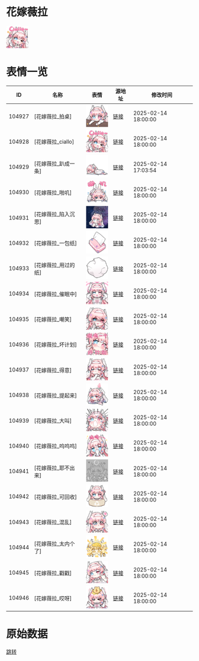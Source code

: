 # 花嫁薇拉

<img src="./cover.png" height="60" alt="cover" />

# 表情一览

|ID|名称|表情|源地址|修改时间|
|----|----|----|----|----|
|104927|[花嫁薇拉_拍桌]|<img src="./pic/104927_%5B花嫁薇拉_拍桌%5D.png" height="60" alt="拍桌"/>|[链接](https://i0.hdslb.com/bfs/garb/3fdf52504a9040c355cb2d03f7739b8e6212010d.png)|2025-02-14 18:00:00|
|104928|[花嫁薇拉_ciallo]|<img src="./pic/104928_%5B花嫁薇拉_ciallo%5D.png" height="60" alt="ciallo"/>|[链接](https://i0.hdslb.com/bfs/garb/16ec668bbd61f7eb3198b308d84e90faccb91e50.png)|2025-02-14 18:00:00|
|104929|[花嫁薇拉_趴成一条]|<img src="./pic/104929_%5B花嫁薇拉_趴成一条%5D.png" height="60" alt="趴成一条"/>|[链接](https://i0.hdslb.com/bfs/garb/a5ea1bb581dab20b4192c09dcba79bdf65f4255b.png)|2025-02-14 17:03:54|
|104930|[花嫁薇拉_啪叽]|<img src="./pic/104930_%5B花嫁薇拉_啪叽%5D.png" height="60" alt="啪叽"/>|[链接](https://i0.hdslb.com/bfs/garb/f8c54339661ec00dd14b22a671f641dc659b4494.png)|2025-02-14 18:00:00|
|104931|[花嫁薇拉_陷入沉思]|<img src="./pic/104931_%5B花嫁薇拉_陷入沉思%5D.png" height="60" alt="陷入沉思"/>|[链接](https://i0.hdslb.com/bfs/garb/4b4f45f294c49ffa919a9ea07c3e5f5da1da85a9.png)|2025-02-14 18:00:00|
|104932|[花嫁薇拉_一包纸]|<img src="./pic/104932_%5B花嫁薇拉_一包纸%5D.png" height="60" alt="一包纸"/>|[链接](https://i0.hdslb.com/bfs/garb/faa4d0c18ae28222a894d2359fafb647a8e9e832.png)|2025-02-14 18:00:00|
|104933|[花嫁薇拉_用过的纸]|<img src="./pic/104933_%5B花嫁薇拉_用过的纸%5D.png" height="60" alt="用过的纸"/>|[链接](https://i0.hdslb.com/bfs/garb/1caaa3efc90adfd9bef7cb2718478df642908cf2.png)|2025-02-14 18:00:00|
|104934|[花嫁薇拉_催眠中]|<img src="./pic/104934_%5B花嫁薇拉_催眠中%5D.png" height="60" alt="催眠中"/>|[链接](https://i0.hdslb.com/bfs/garb/e7f4cc5d7922e02d58d2b404bac64055cc0f3169.png)|2025-02-14 18:00:00|
|104935|[花嫁薇拉_嘲笑]|<img src="./pic/104935_%5B花嫁薇拉_嘲笑%5D.png" height="60" alt="嘲笑"/>|[链接](https://i0.hdslb.com/bfs/garb/04c25ede0d545725fdb2823231a254cdfb3bd663.png)|2025-02-14 18:00:00|
|104936|[花嫁薇拉_坏计划]|<img src="./pic/104936_%5B花嫁薇拉_坏计划%5D.png" height="60" alt="坏计划"/>|[链接](https://i0.hdslb.com/bfs/garb/cde287155257626cfef53231c60d21f4ee244568.png)|2025-02-14 18:00:00|
|104937|[花嫁薇拉_得意]|<img src="./pic/104937_%5B花嫁薇拉_得意%5D.png" height="60" alt="得意"/>|[链接](https://i0.hdslb.com/bfs/garb/34796122bfa058b76f6e9169edbad791bb0469c4.png)|2025-02-14 18:00:00|
|104938|[花嫁薇拉_提起来]|<img src="./pic/104938_%5B花嫁薇拉_提起来%5D.png" height="60" alt="提起来"/>|[链接](https://i0.hdslb.com/bfs/garb/c60f167d04569f512a3bb7e433e1305ec5b14b9a.png)|2025-02-14 18:00:00|
|104939|[花嫁薇拉_大叫]|<img src="./pic/104939_%5B花嫁薇拉_大叫%5D.png" height="60" alt="大叫"/>|[链接](https://i0.hdslb.com/bfs/garb/dc9d23a3e85ad02e41f3a7077b0ad319a1870658.png)|2025-02-14 18:00:00|
|104940|[花嫁薇拉_呜呜呜]|<img src="./pic/104940_%5B花嫁薇拉_呜呜呜%5D.png" height="60" alt="呜呜呜"/>|[链接](https://i0.hdslb.com/bfs/garb/074e39ed8a7ac63a05086510d3c12f0834dd5b31.png)|2025-02-14 18:00:00|
|104941|[花嫁薇拉_耶不出来]|<img src="./pic/104941_%5B花嫁薇拉_耶不出来%5D.png" height="60" alt="耶不出来"/>|[链接](https://i0.hdslb.com/bfs/garb/95d45389b670e0a463ce0fe07b0d80fd0ab39664.png)|2025-02-14 18:00:00|
|104942|[花嫁薇拉_可回收]|<img src="./pic/104942_%5B花嫁薇拉_可回收%5D.png" height="60" alt="可回收"/>|[链接](https://i0.hdslb.com/bfs/garb/c592985a2d3d6b4044faafabf1d889bbcf7d16b8.png)|2025-02-14 18:00:00|
|104943|[花嫁薇拉_混乱]|<img src="./pic/104943_%5B花嫁薇拉_混乱%5D.png" height="60" alt="混乱"/>|[链接](https://i0.hdslb.com/bfs/garb/2af21ef1b6b4711dbe824894ce7e2c0fbf93e452.png)|2025-02-14 18:00:00|
|104944|[花嫁薇拉_太内个了]|<img src="./pic/104944_%5B花嫁薇拉_太内个了%5D.png" height="60" alt="太内个了"/>|[链接](https://i0.hdslb.com/bfs/garb/efb6d7fb939e65f75b3d1bc1cd8a124f7786831f.png)|2025-02-14 18:00:00|
|104945|[花嫁薇拉_戳戳]|<img src="./pic/104945_%5B花嫁薇拉_戳戳%5D.png" height="60" alt="戳戳"/>|[链接](https://i0.hdslb.com/bfs/garb/6d21043c27a2974df7c2f81dce2477291f20a6a1.png)|2025-02-14 18:00:00|
|104946|[花嫁薇拉_哎呀]|<img src="./pic/104946_%5B花嫁薇拉_哎呀%5D.png" height="60" alt="哎呀"/>|[链接](https://i0.hdslb.com/bfs/garb/8f56b47b00f29a8bdf95515afdb163ce9db7ead8.png)|2025-02-14 18:00:00|

# 原始数据

[跳转](./raw.json)

